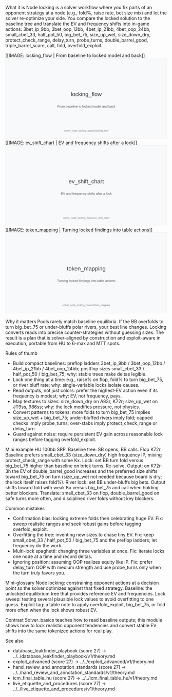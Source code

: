What it is
Node locking is a solver workflow where you fix parts of an opponent strategy at a node (e.g., fold%, raise rate, bet size mix) and let the solver re-optimize your side. You compare the locked solution to the baseline tree and translate the EV and frequency shifts into in-game actions: 3bet_ip_9bb, 3bet_oop_12bb, 4bet_ip_21bb, 4bet_oop_24bb, small_cbet_33, half_pot_50, big_bet_75, size_up_wet, size_down_dry, protect_check_range, delay_turn, probe_turns, double_barrel_good, triple_barrel_scare, call, fold, overfold_exploit.

[[IMAGE: locking_flow | From baseline to locked model and back]]
![From baseline to locked model and back](images/locking_flow.svg)
[[IMAGE: ev_shift_chart | EV and frequency shifts after a lock]]
![EV and frequency shifts after a lock](images/ev_shift_chart.svg)
[[IMAGE: token_mapping | Turning locked findings into table actions]]
![Turning locked findings into table actions](images/token_mapping.svg)

Why it matters
Pools rarely match baseline equilibria. If the BB overfolds to turn big_bet_75 or under-bluffs polar rivers, your best line changes. Locking converts reads into precise counter-strategies without guessing sizes. The result is a plan that is solver-aligned by construction and exploit-aware in execution, portable from HU to 6-max and MTT spots.

Rules of thumb
- Build compact baselines: preflop ladders 3bet_ip_9bb / 3bet_oop_12bb / 4bet_ip_21bb / 4bet_oop_24bb; postflop sizes small_cbet_33 / half_pot_50 / big_bet_75; why: stable trees make deltas legible.
- Lock one thing at a time: e.g., raise% on flop, fold% to turn big_bet_75, or river bluff rate; why: single-variable locks isolate causes.
- Read outputs, not just colors: prefer the highest-EV action even if its frequency is modest; why: EV, not frequency, pays.
- Map textures to sizes: size_down_dry on A83r, K72r; size_up_wet on JT9ss, 986ss; why: the lock modifies pressure, not physics.
- Convert patterns to tokens: more folds to turn big_bet_75 implies size_up_wet + big_bet_75; under-bluffed rivers imply fold; capped checks imply probe_turns; over-stabs imply protect_check_range or delay_turn.
- Guard against noise: require persistent EV gain across reasonable lock ranges before tagging overfold_exploit.

Mini example
HU 100bb SRP. Baseline tree: SB opens, BB calls. Flop K72r. Baseline prefers small_cbet_33 (size_down_dry) high frequency IP, mixing protect_check_range with some Kx. Lock: set BB turn fold versus big_bet_75 higher than baseline on brick turns. Re-solve. Output: on K72r-3h the EV of double_barrel_good increases and the preferred size shifts toward big_bet_75 on turn (size_up_wet not needed because board is dry; the lock itself raises fold%). River lock: set BB under-bluffs big bets. Output shifts toward fold with weak Kx versus big_bet_75 and call when holding better blockers. Translate: small_cbet_33 on flop, double_barrel_good on safe turns more often, and disciplined river folds without key blockers.

Common mistakes
- Confirmation bias: locking extreme folds then celebrating huge EV. Fix: sweep realistic ranges and seek robust gains before tagging overfold_exploit.
- Overfitting the tree: inventing new sizes to chase tiny EV. Fix: keep small_cbet_33 / half_pot_50 / big_bet_75 and the preflop ladders; let frequency do the work.
- Multi-lock spaghetti: changing three variables at once. Fix: iterate locks one node at a time and record deltas.
- Ignoring position: assuming OOP realizes equity like IP. Fix: prefer delay_turn OOP with medium strength and use probe_turns only when the turn truly favors you.

Mini-glossary
Node locking: constraining opponent actions at a decision point so the solver optimizes against that fixed strategy.
Baseline: the unlocked equilibrium tree that provides reference EV and frequencies.
Lock sweep: testing several plausible lock values to avoid overfitting to one guess.
Exploit tag: a table note to apply overfold_exploit, big_bet_75, or fold more often when the lock shows robust EV.

Contrast
Solver_basics teaches how to read baseline outputs; this module shows how to lock realistic opponent tendencies and convert stable EV shifts into the same tokenized actions for real play.

See also
- database_leakfinder_playbook (score 27) → ../../database_leakfinder_playbook/v1/theory.md
- exploit_advanced (score 27) → ../../exploit_advanced/v1/theory.md
- hand_review_and_annotation_standards (score 27) → ../../hand_review_and_annotation_standards/v1/theory.md
- icm_final_table_hu (score 27) → ../../icm_final_table_hu/v1/theory.md
- live_etiquette_and_procedures (score 27) → ../../live_etiquette_and_procedures/v1/theory.md
